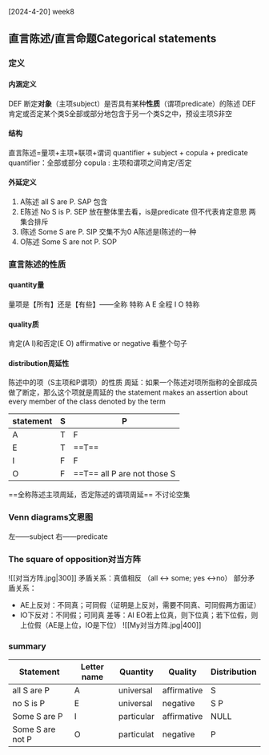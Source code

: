 [2024-4-20] week8
## 直言陈述/直言命题Categorical statements 
### 定义
#### 内涵定义
DEF 断定**对象**（主项subject）是否具有某种**性质**（谓项predicate）的陈述
DEF肯定或否定某个类S全部或部分地包含于另一个类S之中，预设主项S非空
#### 结构
直言陈述=量项+主项+联项+谓词
quantifier + subject + copula + predicate
quantifier：全部或部分
copula : 主项和谓项之间肯定/否定
#### 外延定义
1. A陈述 all S are P. SAP
包含
2. E陈述 No S is P. SEP 
放在整体里去看，is是predicate 但不代表肯定意思
两集合排斥
3. I陈述 Some S are P. SIP
交集不为0
A陈述是I陈述的一种
4. O陈述 Some S are not P. SOP
### 直言陈述的性质
#### quantity量
量项是【所有】还是【有些】——全称 特称
A E 全程
I O 特称
#### quality质
肯定(A I)和否定(E O) affirmative or negative
看整个句子
#### distribution周延性
陈述中的项（S主项和P谓项）的性质
周延：如果一个陈述对项所指称的全部成员做了断定，那么这个项就是周延的
the statement makes an assertion about every member of the class denoted by the term

|statement|S|P|
|---|--|--|
|A|T|F|
|E|T|==T==|
|I|F|F|
|O|F|==T== all P are not those S|
==全称陈述主项周延，否定陈述的谓项周延==
不讨论空集
### Venn diagrams文恩图
左——subject
右——predicate
### The square of opposition对当方阵
![[对当方阵.jpg|300]]
矛盾关系：真值相反 （all ↔ some; yes ↔no）
部分矛盾关系：
- AE上反对：不同真；可同假（证明是上反对，需要不同真、可同假两方面证）
- IO下反对：不同假；可同真
差等：AI EO若上位真，则下位真；若下位假，则上位假（AE是上位，IO是下位）
![[My对当方阵.jpg|400]]
### summary
| Statement | Letter name | Quantity | Quality | Distribution |
| --------------- | -- | --------- | ----------- | ---- |
| all S are P | A | universal | affirmative | S |
| no S is P | E | universal | negative | S P |
| Some S are P | I | particular | affirmative | NULL |
| Some S are not P | O | particulat | negative | P |


